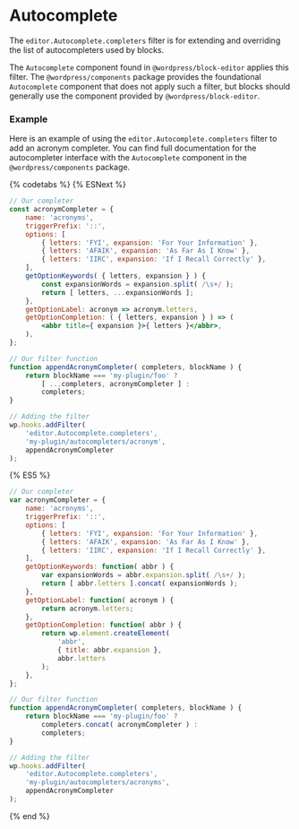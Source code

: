 # Autocomplete

The `editor.Autocomplete.completers` filter is for extending and overriding the list of autocompleters used by blocks.

The `Autocomplete` component found in `@wordpress/block-editor` applies this filter. The `@wordpress/components` package provides the foundational `Autocomplete` component that does not apply such a filter, but blocks should generally use the component provided by `@wordpress/block-editor`.

### Example

Here is an example of using the `editor.Autocomplete.completers` filter to add an acronym completer. You can find full documentation for the autocompleter interface with the `Autocomplete` component in the `@wordpress/components` package.

{% codetabs %}
{% ESNext %}
```jsx
// Our completer
const acronymCompleter = {
	name: 'acronyms',
	triggerPrefix: '::',
	options: [
		{ letters: 'FYI', expansion: 'For Your Information' },
		{ letters: 'AFAIK', expansion: 'As Far As I Know' },
		{ letters: 'IIRC', expansion: 'If I Recall Correctly' },
	],
	getOptionKeywords( { letters, expansion } ) {
		const expansionWords = expansion.split( /\s+/ );
		return [ letters, ...expansionWords ];
	},
	getOptionLabel: acronym => acronym.letters,
	getOptionCompletion: ( { letters, expansion } ) => (
		<abbr title={ expansion }>{ letters }</abbr>,
	),
};

// Our filter function
function appendAcronymCompleter( completers, blockName ) {
	return blockName === 'my-plugin/foo' ?
		[ ...completers, acronymCompleter ] :
		completers;
}

// Adding the filter
wp.hooks.addFilter(
	'editor.Autocomplete.completers',
	'my-plugin/autocompleters/acronym',
	appendAcronymCompleter
);
```
{% ES5 %}
```js
// Our completer
var acronymCompleter = {
	name: 'acronyms',
	triggerPrefix: '::',
	options: [
		{ letters: 'FYI', expansion: 'For Your Information' },
		{ letters: 'AFAIK', expansion: 'As Far As I Know' },
		{ letters: 'IIRC', expansion: 'If I Recall Correctly' },
	],
	getOptionKeywords: function( abbr ) {
		var expansionWords = abbr.expansion.split( /\s+/ );
		return [ abbr.letters ].concat( expansionWords );
	},
	getOptionLabel: function( acronym ) {
		return acronym.letters;
	},
	getOptionCompletion: function( abbr ) {
		return wp.element.createElement(
			'abbr',
			{ title: abbr.expansion },
			abbr.letters
		);
	},
};

// Our filter function
function appendAcronymCompleter( completers, blockName ) {
	return blockName === 'my-plugin/foo' ?
		completers.concat( acronymCompleter ) :
		completers;
}

// Adding the filter
wp.hooks.addFilter(
	'editor.Autocomplete.completers',
	'my-plugin/autocompleters/acronyms',
	appendAcronymCompleter
);
```
{% end %}
